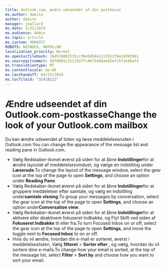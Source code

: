 ```yaml
---
title: Outlook.com, ændre udseendet af din postkasse
ms.author: daeite
author: daeite
manager: joallard
ms.date: 3/21/2019
ms.audience: Admin
ms.topic: article
ms.custom: 9000257
ROBOTS: NOINDEX, NOFOLLOW
localization_priority: Normal
ms.openlocfilehash: 16d519802535ccf6e5d50e1111911f0a34392961
ms.sourcegitcommit: 9d78905c512192ffc4675468abd2efc5f2e4baf4
ms.translationtype: MT
ms.contentlocale: da-DK
ms.lasthandoff: 04/23/2019
ms.locfileid: "32418112"
---
```

# <a name="change-the-look-of-your-outlookcom-mailbox"></a><span data-ttu-id="ab8c8-102">Ændre udseendet af din Outlook.com-postkasse</span><span class="sxs-lookup"><span data-stu-id="ab8c8-102">Change the look of your Outlook.com mailbox</span></span>

<span data-ttu-id="ab8c8-103">Du kan ændre udseendet af listen og læse meddelelsesruden i Outlook.com.</span><span class="sxs-lookup"><span data-stu-id="ab8c8-103">You can change the appearance of the message list and reading pane in Outlook.com.</span></span>

- <span data-ttu-id="ab8c8-104">Vælg Redskaber-ikonet øverst på siden for at åbne **Indstillinger**for at ændre layoutet af meddelelsesvinduet, og vælge en indstilling under **Læserude**.</span><span class="sxs-lookup"><span data-stu-id="ab8c8-104">To change the layout of the message window, select the gear icon at the top of the page to open **Settings**, and choose an option under **Reading Pane**.</span></span>
- <span data-ttu-id="ab8c8-105">Vælg Redskaber-ikonet øverst på siden for at åbne **Indstillinger**for at gruppere meddelelser efter samtale, og vælg en indstilling under**samtale visning**.</span><span class="sxs-lookup"><span data-stu-id="ab8c8-105">To group your messages by conversation, select the gear icon at the top of the page to open **Settings**, and choose an option under**Conversation view**.</span></span>
- <span data-ttu-id="ab8c8-106">Vælg Redskaber-ikonet øverst på siden for at åbne **Indstillinger**for at aktivere eller deaktivere fokuseret Indbakke, og Flyt Skift ved siden af **Fokuseret Indbakke** til eller fra.</span><span class="sxs-lookup"><span data-stu-id="ab8c8-106">To turn Focused Inbox on or off, select the gear icon at the top of the page to open **Settings**, and move the toggle next to **Focused Inbox** to on or off.</span></span>
- <span data-ttu-id="ab8c8-107">Hvis du vil ændre, hvordan din e-mail er sorteret, øverst i meddelelseslisten, Vælg **filteret** > **Sorter efter** , og vælg, hvordan du vil sortere dine e-mails.</span><span class="sxs-lookup"><span data-stu-id="ab8c8-107">To change how your email is sorted, at the top of the message list, select **Filter** > **Sort by** and choose how you want to sort your email.</span></span>